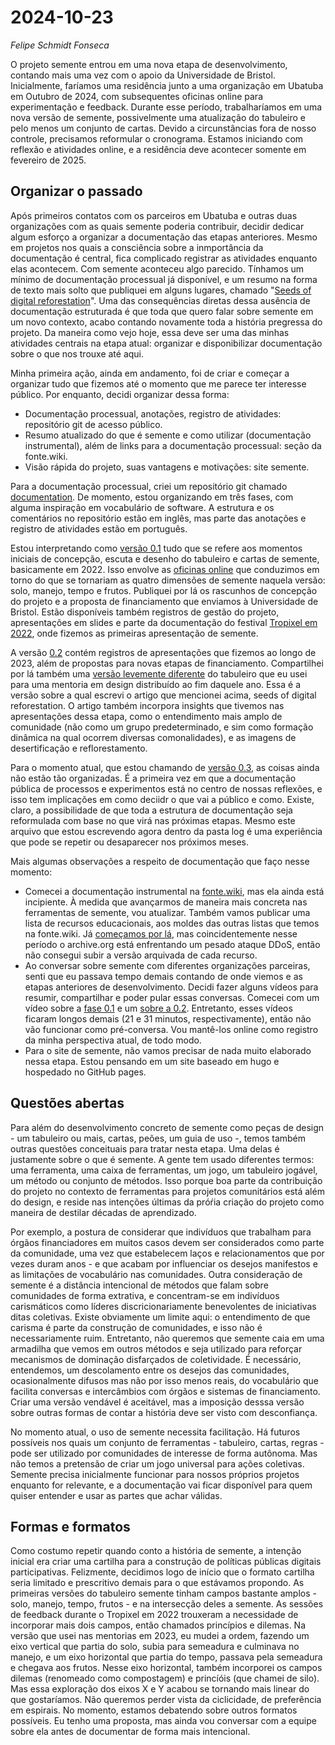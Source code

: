 # 2024-10-23

*Felipe Schmidt Fonseca*

O projeto semente entrou em uma nova etapa de desenvolvimento, contando mais uma vez com o apoio da Universidade de Bristol. Inicialmente, faríamos uma residência junto a uma organização em Ubatuba em Outubro de 2024, com subsequentes oficinas online para experimentação e feedback. Durante esse período, trabalharíamos em uma nova versão de semente, possivelmente uma atualização do tabuleiro e pelo menos um conjunto de cartas. Devido a circunstâncias fora de nosso controle, precisamos reformular o cronograma. Estamos iniciando com reflexão e atividades online, e a residência deve acontecer somente em fevereiro de 2025.

## Organizar o passado

Após primeiros contatos com os parceiros em Ubatuba e outras duas organizações com as quais semente poderia contribuir, decidir dedicar algum esforço a organizar a documentação das etapas anteriores. Mesmo em projetos nos quais a consciência sobre a inmportância da documentação é central, fica complicado registrar as atividades enquanto elas acontecem. Com semente aconteceu algo parecido. Tínhamos um mínimo de documentação processual já disponível, e um resumo na forma de texto mais solto que publiquei em alguns lugares, chamado "[Seeds of digital reforestation](https://is.efeefe.me/stuff/seeds-digital-reforestation)". Uma das consequências diretas dessa ausência de documentação estruturada é que toda que quero falar sobre semente em um novo contexto, acabo contando novamente toda a história pregressa do projeto. Da maneira como vejo hoje, essa deve ser uma das minhas atividades centrais na etapa atual: organizar e disponibilizar documentação sobre o que nos trouxe até aqui.

Minha primeira ação, ainda em andamento, foi de criar e começar a organizar tudo que fizemos até o momento que me parece ter interesse público. Por enquanto, decidi organizar dessa forma:

- Documentação processual, anotações, registro de atividades: repositório git de acesso público.
- Resumo atualizado do que é semente e como utilizar (documentação instrumental), além de links para a documentação processual: seção da fonte.wiki.
- Visão rápida do projeto, suas vantagens e motivações: site semente.

Para a documentação processual, criei um repositório git chamado [documentation](https://github.com/semente-de/documentation/). De momento, estou organizando em três fases, com alguma inspiração em vocabulário de software. A estrutura e os comentários no repositório estão em inglês, mas parte das anotações e registro de atividades estão em português.

Estou interpretando como [versão 0.1](https://github.com/semente-de/documentation/tree/main/0.1-2022) tudo que se refere aos momentos iniciais de concepção, escuta e desenho do tabuleiro e cartas de semente, basicamente em 2022. Isso envolve as [oficinas online](https://github.com/semente-de/documentation/tree/main/0.1-2022/workshops) que conduzimos em torno do que se tornariam as quatro dimensões de semente naquela versão: solo, manejo, tempo e frutos. Publiquei por lá os rascunhos de concepção do projeto e a proposta de financiamento que enviamos à Universidade de Bristol. Estão disponíveis também registros de gestão do projeto, apresentações em slides e parte da documentação do festival [Tropixel em 2022](https://github.com/semente-de/documentation/tree/main/0.1-2022/tropixel), onde fizemos as primeiras apresentação de semente.

A versão [0.2](https://github.com/semente-de/documentation/tree/main/0.2-2023) contém registros de apresentações que fizemos ao longo de 2023, além de propostas para novas etapas de financiamento. Compartilhei por lá também uma [versão levemente diferente](https://github.com/semente-de/documentation/tree/main/0.2-2023/distributed-design) do tabuleiro que eu usei para uma mentoria em design distribuído ao fim daquele ano. Essa é a versão sobre a qual escrevi o artigo que mencionei acima, seeds of digital reforestation. O artigo também incorpora insights que tivemos nas apresentações dessa etapa, como o entendimento mais amplo de comunidade (não como um grupo predeterminado, e sim como formação dinâmica na qual ocorrem diversas comonalidades), e as imagens de desertificação e reflorestamento.

Para o momento atual, que estou chamando de [versão 0.3](https://github.com/semente-de/documentation/tree/main/0.3-2024), as coisas ainda não estão tão organizadas. É a primeira vez em que a documentação pública de processos e experimentos está no centro de nossas reflexões, e isso tem implicações em como deciidr o que vai a público e como. Existe, claro, a possibilidade de que toda a estrutura de documentação seja reformulada com base no que virá nas próximas etapas. Mesmo este arquivo que estou escrevendo agora dentro da pasta log é uma experiência que pode se repetir ou desaparecer nos próximos meses.

Mais algumas observações a respeito de documentação que faço nesse momento:

- Comecei a documentação instrumental na [fonte.wiki](https://fonte.wiki/pt-br/projetos/semente), mas ela ainda está incipiente. À medida que avançarmos de maneira mais concreta nas ferramentas de semente, vou atualizar. Também vamos publicar uma lista de recursos educacionais, aos moldes das outras listas que temos na fonte.wiki. Já [começamos por lá](https://fonte.wiki/pt-br/listas/semente), mas coincidentemente nesse período o archive.org está enfrentando um pesado ataque DDoS, então não consegui subir a versão arquivada de cada recurso.
- Ao conversar sobre semente com diferentes organizações parceiras, senti que eu passava tempo demais contando de onde viemos e as etapas anteriores de desenvolvimento. Decidi fazer alguns vídeos para resumir, compartilhar e poder pular essas conversas. Comecei com um vídeo sobre a [fase 0.1](https://www.youtube.com/watch?v=835XcMYHLgg&list=PLSHdLCc8rAquu46BlqJEdqhrHafv-kIHU&index=3&pp=gAQBiAQB) e um [sobre a 0.2](https://www.youtube.com/watch?v=XlBeTCCfTnc&list=PLSHdLCc8rAquu46BlqJEdqhrHafv-kIHU&index=2&pp=gAQBiAQB). Entretanto, esses vídeos ficaram longos demais (21 e 31 minutos, respectivamente), então não vão funcionar como pré-conversa. Vou mantê-los online como registro da minha perspectiva atual, de todo modo.
- Para o site de semente, não vamos precisar de nada muito elaborado nessa etapa. Estou pensando em um site baseado em hugo e hospedado no GitHub pages.

## Questões abertas

Para além do desenvolvimento concreto de semente como peças de design - um tabuleiro ou mais, cartas, peões, um guia de uso -, temos também outras questões conceituais para tratar nesta etapa. Uma delas é justamente sobre o que é semente. A gente tem usado diferentes termos: uma ferramenta, uma caixa de ferramentas, um jogo, um tabuleiro jogável, um método ou conjunto de métodos. Isso porque boa parte da contribuição do projeto no contexto de ferramentas para projetos comunitários está além do design, e reside nas intenções últimas da próŕia criação do projeto como maneira de destilar décadas de aprendizado.

Por exemplo, a postura de considerar que indivíduos que trabalham para órgãos financiadores em muitos casos devem ser considerados como parte da comunidade, uma vez que estabelecem laços e relacionamentos que por vezes duram anos - e que acabam por influenciar os desejos manifestos e as limitações de vocabulário nas comunidades. Outra consideração de semente é a distância intencional de métodos que falam sobre comunidades de forma extrativa, e concentram-se em indivíduos carismáticos como líderes discricionariamente benevolentes de iniciativas ditas coletivas. Existe obviamente um limite aqui: o entendimento de que carisma é parte da construção de comunidades, e isso não é necessariamente ruim. Entretanto, não queremos que semente caia em uma armadilha que vemos em outros métodos e seja utilizado para reforçar mecanismos de dominação disfarçados de coletividade. É necessário, entendemos, um descolamento entre os desejos das comunidades, ocasionalmente difusos mas não por isso menos reais, do vocabulário que facilita conversas e intercâmbios com órgãos e sistemas de financiamento. Criar uma versão vendável é aceitável, mas a imposição desssa versão sobre outras formas de contar a história deve ser visto com desconfiança.

No momento atual, o uso de semente necessita facilitação. Há futuros possíveis nos quais um conjunto de ferramentas - tabuleiro, cartas, regras - pode ser utilizado por comunidades de interesse de forma autônoma. Mas não temos a pretensão de criar um jogo universal para ações coletivas. Semente precisa inicialmente funcionar para nossos próprios projetos enquanto for relevante, e a documentação vai ficar disponível para quem quiser entender e usar as partes que achar válidas.

## Formas e formatos

Como costumo repetir quando conto a história de semente, a intenção inicial era criar uma cartilha para a construção de políticas públicas digitais participativas. Felizmente, decidimos logo de início que o formato cartilha seria limitado e prescritivo demais para o que estávamos propondo. As primeiras versões do tabuleiro semente tinham campos bastante amplos - solo, manejo, tempo, frutos - e na intersecção deles a semente. As sessões de feedback durante o Tropixel em 2022 trouxeram a necessidade de incorporar mais dois campos, então chamados princípios e dilemas. Na versão que usei nas mentorias em 2023, eu mudei a ordem, fazendo um eixo vertical que partia do solo, subia para semeadura e culminava no manejo, e um eixo horizontal que partia do tempo, passava pela semeadura e chegava aos frutos. Nesse eixo horizontal, também incorporei os campos dilemas (renomeado como compostagem) e princíóis (que chamei de silo). Mas essa exploração dos eixos X e Y acabou se tornando mais linear do que gostaríamos. Não queremos perder vista da ciclicidade, de preferência em espirais. No momento, estamos debatendo sobre outros formatos possíveis. Eu tenho uma proposta, mas ainda vou conversar com a equipe sobre ela antes de documentar de forma mais intencional.